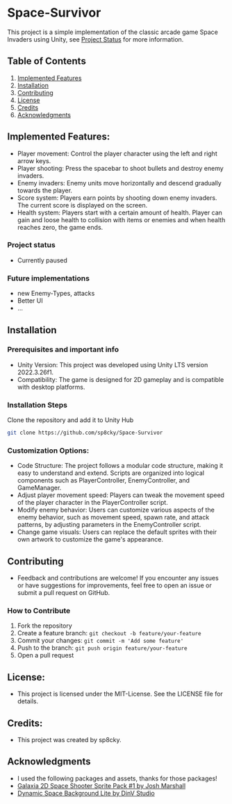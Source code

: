 # Space-Survivor

This project is a simple implementation of the classic arcade game Space Invaders using Unity, see [Project Status](#project-status) for more information.

## Table of Contents

1. [Implemented Features](#Implemented-Features)
2. [Installation](#installation)
3. [Contributing](#contributing)
4. [License](#license)
5. [Credits](#credits)
6. [Acknowledgments](#acknowledgments)


## Implemented Features:
- Player movement: Control the player character using the left and right arrow keys.
- Player shooting: Press the spacebar to shoot bullets and destroy enemy invaders.
- Enemy invaders: Enemy units move horizontally and descend gradually towards the player. 
- Score system: Players earn points by shooting down enemy invaders. The current score is displayed on the screen.
- Health system: Players start with a certain amount of health. Player can gain and loose health to collision with items or enemies and when health reaches zero, the game ends.


### Project status
- Currently paused

### Future implementations
- new Enemy-Types, attacks
- Better UI
- ...

## Installation

### Prerequisites and important info

- Unity Version: This project was developed using Unity LTS version 2022.3.26f1.
- Compatibility: The game is designed for 2D gameplay and is compatible with desktop platforms.


### Installation Steps
Clone the repository and add it to Unity Hub
```bash
git clone https://github.com/sp8cky/Space-Survivor
```

### Customization Options:
- Code Structure: The project follows a modular code structure, making it easy to understand and extend. Scripts are organized into logical components such as PlayerController, EnemyController, and GameManager.
- Adjust player movement speed: Players can tweak the movement speed of the player character in the PlayerController script.
- Modify enemy behavior: Users can customize various aspects of the enemy behavior, such as movement speed, spawn rate, and attack patterns, by adjusting parameters in the EnemyController script.
- Change game visuals: Users can replace the default sprites with their own artwork to customize the game's appearance.

## Contributing
- Feedback and contributions are welcome! If you encounter any issues or have suggestions for improvements, feel free to open an issue or submit a pull request on GitHub.

### How to Contribute
1. Fork the repository
2. Create a feature branch: `git checkout -b feature/your-feature`
3. Commit your changes: `git commit -m 'Add some feature'`
4. Push to the branch: `git push origin feature/your-feature`
5. Open a pull request

## License:
- This project is licensed under the MIT-License. See the LICENSE file for details.

## Credits:
- This project was created by sp8cky.

## Acknowledgments
- I used the following packages and assets, thanks for those packages!
- [Galaxia 2D Space Shooter Sprite Pack #1 by Josh Marshall](https://assetstore.unity.com/packages/2d/textures-materials/galaxia-2d-space-shooter-sprite-pack-1-64944)
- [Dynamic Space Background Lite by DinV Studio](https://assetstore.unity.com/packages/2d/textures-materials/dynamic-space-background-lite-104606)

